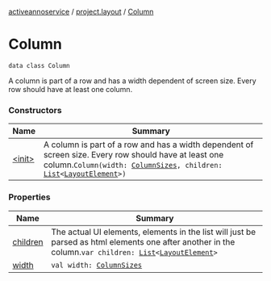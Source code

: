 [activeannoservice](../../index.md) / [project.layout](../index.md) / [Column](./index.md)

# Column

`data class Column`

A column is part of a row and has a width dependent of screen size. Every row should have at least one column.

### Constructors

| Name | Summary |
|---|---|
| [&lt;init&gt;](-init-.md) | A column is part of a row and has a width dependent of screen size. Every row should have at least one column.`Column(width: `[`ColumnSizes`](../-column-sizes/index.md)`, children: `[`List`](https://kotlinlang.org/api/latest/jvm/stdlib/kotlin.collections/-list/index.html)`<`[`LayoutElement`](../-layout-element.md)`>)` |

### Properties

| Name | Summary |
|---|---|
| [children](children.md) | The actual UI elements, elements in the list will just be parsed as html elements one after another in the column.`var children: `[`List`](https://kotlinlang.org/api/latest/jvm/stdlib/kotlin.collections/-list/index.html)`<`[`LayoutElement`](../-layout-element.md)`>` |
| [width](width.md) | `val width: `[`ColumnSizes`](../-column-sizes/index.md) |
